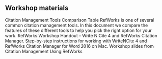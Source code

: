 ## Workshop materials

 Citation Management Tools Comparison Table  RefWorks is one of several common citation management tools. In this document we compare the features of these different tools to help you pick the right option for your work.
RefWorks Workshop Handout – Write N Cite 4 and RefWorks Citation Manager.  Step-by-step instructions for working with WriteNCite 4 and RefWorks Citation Manager for Word 2016 on Mac.
Workshop slides from Citation Management Using RefWorks
